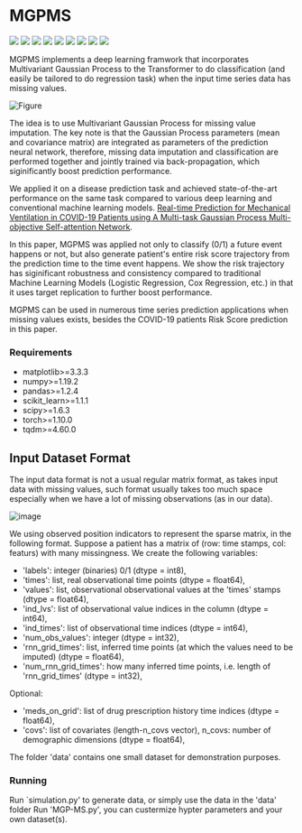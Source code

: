 # MGPMS
![](https://img.shields.io/github/license/Naereen/StrapDown.js.svg)
![](https://img.shields.io/badge/python-%3E%3D3.7-green)
![](https://img.shields.io/badge/torch-%3E%3D1.10-blue)
![](https://img.shields.io/badge/numpy-%3E%3D1.19-yellow)
![](https://img.shields.io/badge/matplotlib-%3E%3D3.3-brightgreen)
![](https://img.shields.io/badge/pandas-%3E%3D1.2-green)
![](https://img.shields.io/badge/scikit__learn-%3E%3D1.1-yellowgreen)
![](https://img.shields.io/badge/scipy-%3E%3D1.6-orange)
![](https://img.shields.io/badge/tqdm-%3E%3D4.60-lightgrey)


MGPMS implements a deep learning framwork that incorporates Multivariant Gaussian Process to the Transformer to do classification (and easily be tailored to do regression task) when the input time series data has missing values. 

![Figure](https://user-images.githubusercontent.com/29695346/182427448-14ca01e7-2a75-4a76-8d47-118e472654da.jpg)

The idea is to use Multivariant Gaussian Process for missing value imputation. The key note is that the Gaussian Process parameters (mean and covariance matrix) are integrated as parameters of the prediction neural network, therefore, missing data imputation and classification are performed together and jointly trained via back-propagation, which siginificantly boost prediction performance.

We applied it on a disease prediction task and achieved state-of-the-art performance on the same task compared to various deep learning and conventional machine learning models. [Real-time Prediction for Mechanical Ventilation in COVID-19 Patients using A Multi-task Gaussian Process Multi-objective Self-attention Network](https://pubmed.ncbi.nlm.nih.gov/35489596/).

In this paper, MGPMS was applied not only to classify (0/1) a future event happens or not, but also generate patient's entire risk score trajectory from the prediction time to the time event happens. We show the risk trajectory has siginificant robustness and consistency compared to traditional Machine Learning Models (Logistic Regression, Cox Regression, etc.) in that it uses target replication to further boost performance.

MGPMS can be used in numerous time series prediction applications when missing values exists, besides the COVID-19 patients Risk Score prediction in this paper.

### Requirements
* matplotlib>=3.3.3
* numpy>=1.19.2
* pandas>=1.2.4
* scikit_learn>=1.1.1
* scipy>=1.6.3
* torch>=1.10.0
* tqdm>=4.60.0


## Input Dataset Format
The input data format is not a usual regular matrix format, as takes input data with missing values, such format usually takes too much space especially when we have a lot of missing observations (as in our data).

![image](https://user-images.githubusercontent.com/29695346/182448267-210fd57a-a658-4bbc-9d3c-e49ade5f5a02.png)

We using observed position indicators to represent the sparse matrix, in the following format. Suppose a patient has a matrix of (row: time stamps, col: featurs) with many missingness. We create the following variables:

- 'labels': integer (binaries) 0/1 (dtype = int8),
- 'times': list, real observational time points (dtype = float64),
- 'values': list, observational observational values at the 'times' stamps (dtype = float64),
- 'ind_lvs': list of observational value indices in the column (dtype = int64),
- 'ind_times': list of observational time indices (dtype = int64),
- 'num_obs_values': integer (dtype = int32),
- 'rnn_grid_times': list, inferred time points (at which the values need to be imputed) (dtype = float64),
- 'num_rnn_grid_times': how many inferred time points, i.e. length of 'rnn_grid_times' (dtype = int32),

Optional: 
- 'meds_on_grid': list of drug prescription history time indices (dtype = float64),
- 'covs': list of covariates (length-n_covs vector), n_covs: number of demographic dimensions (dtype = float64), 

The folder 'data' contains one small dataset for demonstration purposes.

### Running

Run `simulation.py' to generate data, or simply use the data in the 'data' folder
Run 'MGP-MS.py', you can custermize hypter parameters and your own dataset(s).
